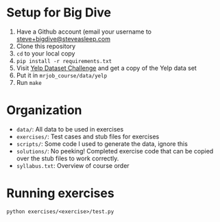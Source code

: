 Setup for Big Dive
==================

1. Have a Github account (email your username to
   [steve+bigdive@steveasleep.com](steve+bigdive@steveasleep.com)
2. Clone this repository
3. `cd` to your local copy
4. `pip install -r requirements.txt`
5. Visit [Yelp Dataset Challenge](http://www.yelp.com/dataset_challenge/data)
   and get a copy of the Yelp data set
6. Put it in `mrjob_course/data/yelp`
7. Run `make`

Organization
============

* `data/`: All data to be used in exercises
* `exercises/`: Test cases and stub files for exercises
* `scripts/`: Some code I used to generate the data, ignore this
* `solutions/`: No peeking! Completed exercise code that can be copied over
  the stub files to work correctly.
* `syllabus.txt`: Overview of course order

Running exercises
=================

```
python exercises/<exercise>/test.py
```
